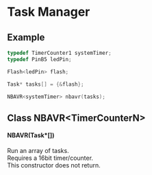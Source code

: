 # Task Manager
## Example
```c++
typedef TimerCounter1 systemTimer;
typedef PinB5 ledPin;

Flash<ledPin> flash;

Task* tasks[] = {&flash};

NBAVR<systemTimer> nbavr(tasks);
```
## Class NBAVR\<TimerCounterN\>
#### NBAVR(Task\*[])
Run an array of tasks.<br/>
Requires a 16bit timer/counter.<br/>
This constructor does not return.
